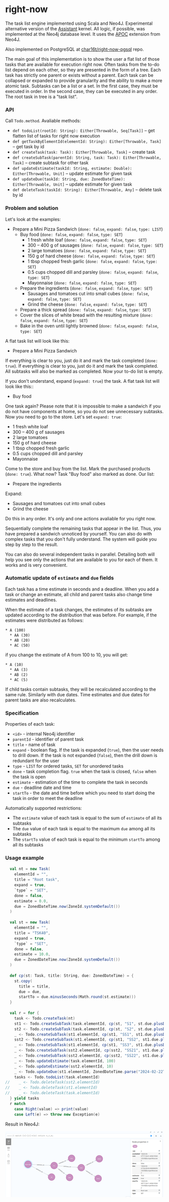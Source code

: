 # right-now

The task list engine implemented using Scala and Neo4J. Experimental alternative version of the [Assistant](https://github.com/char16t/assistant) kernel. All logic, if possible, was implemented at the Neo4j database level. It uses the [APOC](https://neo4j.com/developer/neo4j-apoc/) extension from Neo4J. 

Also implemented on PostgreSQL at [char16t/right-now-pgsql](https://github.com/char16t/right-now-pgsql) repo.

The main goal of this implementation is to show the user a flat list of those tasks that are available for execution right now. Often tasks from the to-do list depend on each other, so they are presented in the form of a tree. Each task has strictly one parent or exists without a parent. Each task can be collapsed or expanded to provide granularity and the ability to make a more atomic task. Subtasks can be a list or a set. In the first case, they must be executed in order. In the second case, they can be executed in any order. The root task in tree is a "task list".

### API

Call `Todo.method`. Avaliable methods:
 
 * `def todoList(rootId: String): Either[Throwable, Seq[Task]]` &ndash; get flatten list of tasks for right now execution
 * `def getTaskByElementId(elementId: String): Either[Throwable, Task]` &ndash; get task by id
 * `def createTask(task: Task): Either[Throwable, Task]` &ndash; create task
 * `def createSubTask(parentId: String, task: Task): Either[Throwable, Task]` &ndash; create subtask for other task
 * `def updateEstimate(taskId: String, estimate: Double): Either[Throwable, Unit]` &ndash; update estimate for given task
 * `def updateDue(taskId: String, due: ZonedDateTime): Either[Throwable, Unit]` &ndash; update estimate for given task
 * `def deleteTask(taskId: String): Either[Throwable, Any]` &ndash; delete task by id

### Problem and solution

Let's look at the examples:

 * Prepare a Mini Pizza Sandwich (`done: false`, `expand: false`, `type: LIST`)
   * Buy food (`done: false`, `expand: false`, `type: SET`)
     * 1 fresh white loaf (`done: false`, `expand: false`, `type: SET`)
     * 300 – 400 g of sausages (`done: false`, `expand: false`, `type: SET`)
     * 2 large tomatoes (`done: false`, `expand: false`, `type: SET`)
     * 150 g of hard cheese (`done: false`, `expand: false`, `type: SET`)
     * 1 tbsp chopped fresh garlic (`done: false`, `expand: false`, `type: SET`)
     * 0.5 cups chopped dill and parsley (`done: false`, `expand: false`, `type: SET`)
     * Mayonnaise (`done: false`, `expand: false`, `type: SET`)
   * Prepare the ingredients (`done: false`, `expand: false`, `type: SET`)
     * Sausages and tomatoes cut into small cubes (`done: false`, `expand: false`, `type: SET`)
     * Grind the cheese (`done: false`, `expand: false`, `type: SET`)
   * Prepare a thick spread (`done: false`, `expand: false`, `type: SET`)
   * Cover the slices of white bread with the resulting mixture (`done: false`, `expand: false`, `type: SET`)
   * Bake in the oven until lightly browned (`done: false`, `expand: false`, `type: SET`)

A flat task list will look like this:

 * Prepare a Mini Pizza Sandwich

If everything is clear to you, just do it and mark the task completed (`done: true`). If everything is clear to you, just do it and mark the task completed. All subtasks will also be marked as completed. Now your to-do list is empty. 

If you don't understand, expand (`expand: true`) the task. A flat task list will look like this::

 * Buy food

One task again? Please note that it is impossible to make a sandwich if you do not have components at home, so you do not see unnecessary subtasks. Now you need to go to the store. Let's set `expand: true`:

 * 1 fresh white loaf
 * 300 – 400 g of sausages
 * 2 large tomatoes
 * 150 g of hard cheese
 * 1 tbsp chopped fresh garlic
 * 0.5 cups chopped dill and parsley
 * Mayonnaise

Come to the store and buy from the list. Mark the purchased products (`done: true`). What now? Task "Buy food" also marked as done. Our list:

 * Prepare the ingredients

Expand:

 * Sausages and tomatoes cut into small cubes
 * Grind the cheese

Do this in any order. It's only and one actions avaliable for you right now.

Sequentially complete the remaining tasks that appear in the list. Thus, you have prepared a sandwich unnoticed by yourself. You can also do with complex tasks that you don't fully understand. The system will guide you step by step to the result.

You can also do several independent tasks in parallel. Detailing both will help you see only the actions that are available to you for each of them. It works and is very convenient.

### Automatic update of `estimate` and `due` fields

Each task has a time estimate in seconds and a deadline. When you add a task or change an estimate, all child and parent tasks also change time estimates and deadlines.

When the estimate of a task changes, the estimates of its subtasks are updated according to the distribution that was before. For example, if the estimates were distributed as follows:

```
* A (100)
  * AA (30)
  * AB (20)
  * AC (50)
``` 

if you change the estimate of A from 100 to 10, you will get:

```
* A (10)
  * AA (3)
  * AB (2)
  * AC (5)
``` 

If child tasks contain subtasks, they will be recalculated according to the same rule. Similarly with due dates. Time estimates and due dates for parent tasks are also recalculates.

### Specification

Properties of each task:

 * `<id>` - internal Neo4j identifier
 * `parentId` - identifier of parent task
 * `title` - name of task
 * `expand` - boolean flag. If the task is expanded (`true`), then the user needs to drill down. If the task is not expanded (`false`), then the drill down is redundant for the user
 * `type` - `LIST` for ordered tasks, `SET` for unordered tasks
 * `done` - task completion flag. `true` when the task is closed, `false` when the task is open
 * `estimate` - estimation of the time to complete the task in seconds
 * `due` - deadline date and time
 * `startTo` - the date and time before which you need to start doing the task in order to meet the deadline

Automatically supported restrictions:

 * The `estimate` value of each task is equal to the sum of `estimate` of all its subtasks
 * The `due` value of each task is equal to the maximum `due` among all its subtasks
 * The `startTo` value of each task is equal to the minimum `startTo` among all its subtasks

### Usage example

```scala
  val nt = new Task(
    elementId = "",
    title = "Root task",
    expand = true,
    `type` = "SET",
    done = false,
    estimate = 0.0,
    due = ZonedDateTime.now(ZoneId.systemDefault())
  )

  val st = new Task(
    elementId = "",
    title = "TSK40",
    expand = true,
    `type` = "SET",
    done = false,
    estimate = 10.0,
    due = ZonedDateTime.now(ZoneId.systemDefault())
  )

  def cp(st: Task, title: String, due: ZonedDateTime) = {
    st.copy(
      title = title,
      due = due,
      startTo = due.minusSeconds(Math.round(st.estimate)))
  }

  val r = for {
    task <- Todo.createTask(nt)
    st1 <- Todo.createSubTask(task.elementId, cp(st, "S1", st.due.plusDays(1)))
    st2 <- Todo.createSubTask(task.elementId, cp(st, "S2", st.due.plusDays(2)))
    _ <- Todo.createSubTask(st1.elementId, cp(st1, "SS1", st1.due.plusDays(1)))
    sst2 <- Todo.createSubTask(st1.elementId, cp(st1, "SS2", st1.due.plusDays(2)))
    _ <- Todo.createSubTask(st1.elementId, cp(st1, "SS3", st1.due.plusDays(3)))
    _ <- Todo.createSubTask(sst2.elementId, cp(sst2, "SS21", st1.due.plusDays(1)))
    _ <- Todo.createSubTask(sst2.elementId, cp(sst2, "SS22", st1.due.plusDays(2)))
    _ <- Todo.updateEstimate(task.elementId, 100)
    _ <- Todo.updateEstimate(sst2.elementId, 10)
    _ <- Todo.updateDue(st1.elementId, ZonedDateTime.parse("2024-02-22T00:00:00.000+03:00"))
    tasks <- Todo.todoList(task.elementId)
//    _ <- Todo.deleteTask(sst2.elementId)
//    _ <- Todo.deleteTask(st1.elementId)
//    _ <- Todo.deleteTask(task.elementId)
  } yield tasks
  r match
    case Right(value) => print(value)
    case Left(e) => throw new Exception(e)
```

Result in Neo4J:

![Graph in Neo4J](https://raw.githubusercontent.com/char16t/i/master/right-now-data-example.png)
